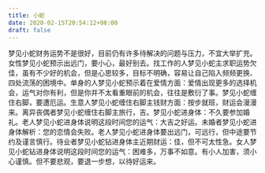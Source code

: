 ```yaml
---
title: 小蛇
date: 2020-02-15T20:54:12+08:00
draft: false
---
```


梦见小蛇财务运势不是很好，目前仍有许多待解决的问题与压力，不宜大举扩充。女性梦见小蛇预示出远门，要小心，最好别去。找工作的人梦见小蛇主求职运势欠佳，虽有不少好的机会，但是心思较多，目标不明确，容易让自己陷入频频更换、四处流荡的困境中。单身的人梦见小蛇预示着在爱情方面：爱情出现更多的选择机会，运气对你有利，但是你并不太看重眼前的机会，往往是敷衍了事。梦见小蛇缠住右脚，要遭厄运。生意人梦见小蛇缠住右脚主钱财方面：按步就班，财运会漫漫来。离异丧偶者梦见小蛇缠住右脚主旅行，吉。梦见小蛇进身体：不久要参加婚礼。老人梦见小蛇进身体说明这段时间您的运气：大吉之好运。未婚者梦见小蛇进身体解析：您的恋情会失败。老人梦见小蛇进身体要出远门，可远行，但中途要节约及谨言慎行。待业者梦见小蛇钻进身体主近期财运：佳，但不可太性急。女人梦见小蛇钻进身体说明这段时间您的运气：困难多，万事不如意。有小人加害，须小心谨慎。但不要悲观，要退一步想，以待好运来。